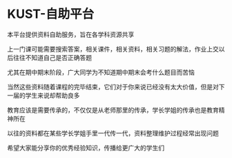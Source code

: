 # KUST-自助平台

本平台提供资料自助服务，旨在各学科资源共享

上一门课可能需要搜索答案，相关课件，相关资料，相关习题的解法，作业上交以后往往不知道自己是否正确答题

尤其在期中期末阶段，广大同学为不知道期中期末会考什么题目而苦恼

当然这些资料随着课程的完毕结束，它们对于你来说已经没有太大价值，但是对下一届的学生来说却帮助良多

教育应该是需要传承的，不仅仅是从老师那里的传承，学长学姐的传承也是教育精神所在

以往的资料都在某些学长学姐手里一代传一代，资料整理维护过程经常出现问题

希望大家能分享你的优秀经验知识，传播给更广大的学生们

